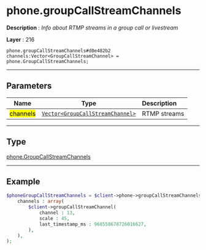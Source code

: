 # phone.groupCallStreamChannels

**Description** : *Info about RTMP streams in a group call or livestream*

**Layer** : 216

```tl
phone.groupCallStreamChannels#d0e482b2 channels:Vector<GroupCallStreamChannel> = phone.GroupCallStreamChannels;
```

---

## Parameters

| Name | Type | Description |
| :---: | :---: | :--- |
| <mark>channels</mark> | [`Vector<GroupCallStreamChannel>`](type/GroupCallStreamChannel) | RTMP streams |

---

## Type

[phone.GroupCallStreamChannels](type/phone.GroupCallStreamChannels)

---

## Example

```php
$phoneGroupCallStreamChannels = $client->phone->groupCallStreamChannels(
	channels : array(
		$client->groupCallStreamChannel(
			channel : 13,
			scale : 45,
			last_timestamp_ms : 968558678726016627,
		),
	),
);
```